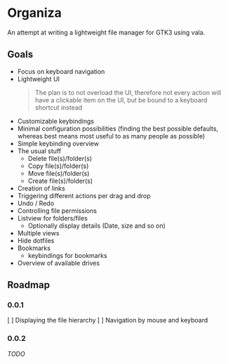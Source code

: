 # Organiza
An attempt at writing a lightweight file manager for GTK3 using vala.

## Goals
* Focus on keyboard navigation
* Lightweight UI
  > The plan is to not overload the UI, therefore not every action will have a clickable item on the UI, but be bound to a keyboard shortcut instead
* Customizable keybindings
* Minimal configuration possibilities (finding the best possible defaults, whereas best means most useful to as many people as possible)
* Simple keybinding overview 
* The usual stuff
  * Delete file(s)/folder(s)
  * Copy file(s)/folder(s)
  * Move file(s)/folder(s)
  * Create file(s)/folder(s)
* Creation of links
* Triggering different actions per drag and drop
* Undo / Redo
* Controlling file permissions
* Listview for folders/files
  * Optionally display details (Date, size and so on)
* Multiple views
* Hide dotfiles
* Bookmarks
  * keybindings for bookmarks
* Overview of available drives


## Roadmap

### 0.0.1

[ ] Displaying the file hierarchy
[ ] Navigation by mouse and keyboard

### 0.0.2

*TODO*
